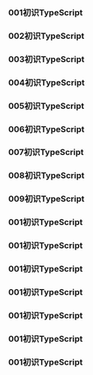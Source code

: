 ### 001初识TypeScript
### 002初识TypeScript
### 003初识TypeScript
### 004初识TypeScript
### 005初识TypeScript
### 006初识TypeScript
### 007初识TypeScript
### 008初识TypeScript
### 009初识TypeScript
### 001初识TypeScript
### 001初识TypeScript
### 001初识TypeScript
### 001初识TypeScript
### 001初识TypeScript
### 001初识TypeScript
### 001初识TypeScript